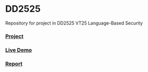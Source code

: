 # DD2525
Repository for project in DD2525 VT25 Language-Based Security 

### [Project](./project/README.md)

### [Live Demo](https://vidarrio.github.io/DD2525/)

### [Report](./project/report.pdf)
